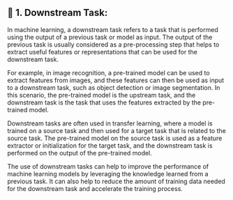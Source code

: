 ## 📌 1. Downstream Task:

In machine learning, a downstream task refers to a task that is performed using the output of a previous task or model as input. The output of the previous task is usually considered as a pre-processing step that helps to extract useful features or representations that can be used for the downstream task.

For example, in image recognition, a pre-trained model can be used to extract features from images, and these features can then be used as input to a downstream task, such as object detection or image segmentation. In this scenario, the pre-trained model is the upstream task, and the downstream task is the task that uses the features extracted by the pre-trained model.

Downstream tasks are often used in transfer learning, where a model is trained on a source task and then used for a target task that is related to the source task. The pre-trained model on the source task is used as a feature extractor or initialization for the target task, and the downstream task is performed on the output of the pre-trained model.

The use of downstream tasks can help to improve the performance of machine learning models by leveraging the knowledge learned from a previous task. It can also help to reduce the amount of training data needed for the downstream task and accelerate the training process.
